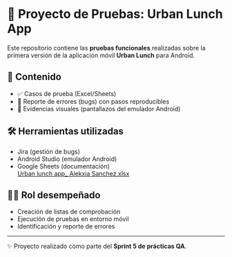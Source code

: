 # 📱 Proyecto de Pruebas: Urban Lunch App  

Este repositorio contiene las **pruebas funcionales** realizadas sobre la primera versión de la aplicación móvil **Urban Lunch** para Android.  

## 📂 Contenido
- ✅ Casos de prueba (Excel/Sheets)  
- 🐞 Reporte de errores (bugs) con pasos reproducibles  
- 📸 Evidencias visuales (pantallazos del emulador Android)  

## 🛠️ Herramientas utilizadas
- Jira (gestión de bugs)  
- Android Studio (emulador Android)  
- Google Sheets (documentación)  
[Urban lunch app_ Alekxia Sanchez.xlsx](https://github.com/user-attachments/files/21906569/Urban.lunch.app_.Alekxia.Sanchez.xlsx)

## 👩‍💻 Rol desempeñado
- Creación de listas de comprobación  
- Ejecución de pruebas en entorno móvil  
- Identificación y reporte de errores  

---
✨ Proyecto realizado como parte del **Sprint 5 de prácticas QA**.
